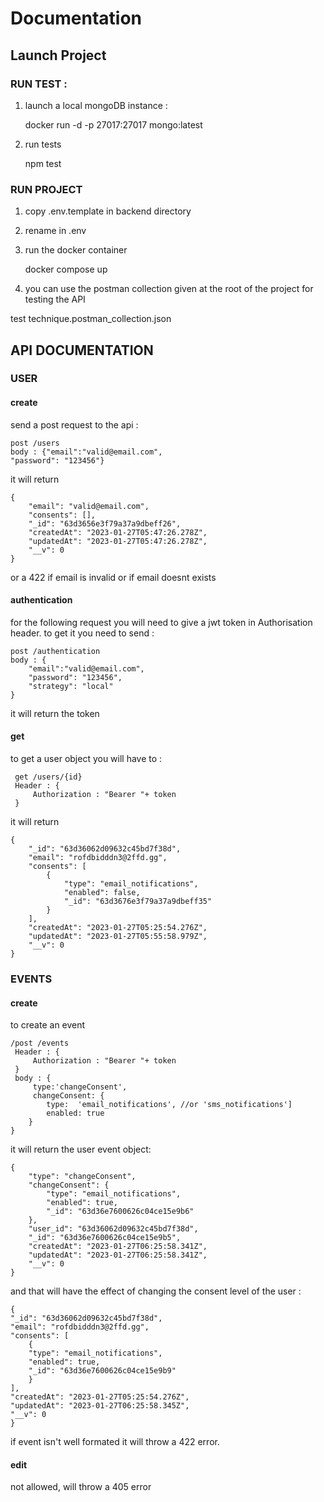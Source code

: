 
# Documentation


## Launch Project

### RUN TEST :

 1. launch a local mongoDB instance :

    docker run -d -p 27017:27017  mongo:latest
    
 2. run tests
 
    npm test
 
### RUN PROJECT

1. copy .env.template in backend directory
2. rename in .env
3. run the docker container

	docker compose up 
	
4. you can use the postman collection given at the root of the project for testing the API

test technique.postman_collection.json

## API DOCUMENTATION

### USER
#### create

send a post request to the api : 

	post /users
	body : {"email":"valid@email.com", 
	"password": "123456"}

it will return

	{
		"email": "valid@email.com",
		"consents": [],
		"_id": "63d3656e3f79a37a9dbeff26",
		"createdAt": "2023-01-27T05:47:26.278Z",
		"updatedAt": "2023-01-27T05:47:26.278Z",
		"__v": 0
	}
or a 422 if email is invalid or if email doesnt exists

#### authentication 
for the following request you will need to give a jwt token in Authorisation header.
to get it you need to send : 
	
	post /authentication
	body : {
		"email":"valid@email.com", 
		"password": "123456", 
		"strategy": "local"
	}
	
it will return the token

#### get
to get a user object you will have to : 

     get /users/{id}
     Header : {
	     Authorization : "Bearer "+ token
     }

it will return 

	{
		"_id": "63d36062d09632c45bd7f38d",
		"email": "rofdbidddn3@2ffd.gg",
		"consents": [
			{
				"type": "email_notifications",
				"enabled": false,
				"_id": "63d3676e3f79a37a9dbeff35"
			}
		],
		"createdAt": "2023-01-27T05:25:54.276Z",
		"updatedAt": "2023-01-27T05:55:58.979Z",
		"__v": 0
	}

### EVENTS

#### create
to create an event

	/post /events
	 Header : {
	     Authorization : "Bearer "+ token
     }
     body : {
	     type:'changeConsent',
		 changeConsent: {
			type:  'email_notifications', //or 'sms_notifications']
			enabled: true
		}
	}

it will return the user event object: 

	{
		"type": "changeConsent",
		"changeConsent": {
			"type": "email_notifications",
			"enabled": true,
			"_id": "63d36e7600626c04ce15e9b6"
		},
		"user_id": "63d36062d09632c45bd7f38d",
		"_id": "63d36e7600626c04ce15e9b5",
		"createdAt": "2023-01-27T06:25:58.341Z",
		"updatedAt": "2023-01-27T06:25:58.341Z",
		"__v": 0
	}

and that will have the effect of changing the consent level of the user : 

	{
	"_id": "63d36062d09632c45bd7f38d",
	"email": "rofdbidddn3@2ffd.gg",
	"consents": [
		{
		"type": "email_notifications",
		"enabled": true,
		"_id": "63d36e7600626c04ce15e9b9"
		}
	],
	"createdAt": "2023-01-27T05:25:54.276Z",
	"updatedAt": "2023-01-27T06:25:58.345Z",
	"__v": 0
	}
if event isn't well formated it will throw a 422 error.
#### edit
not allowed, will throw a 405 error